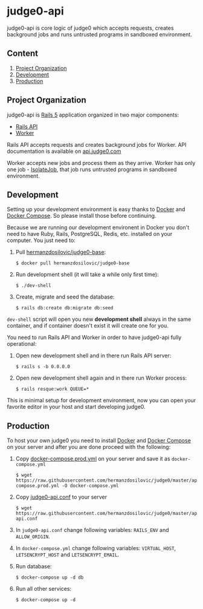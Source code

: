 # judge0-api

judge0-api is core logic of judge0 which accepts requests, creates background jobs and runs untrusted programs in sandboxed environment.

## Content

1. [Project Organization](#project-organization)
2. [Development](#development)
3. [Production](#production)

## Project Organization

judge0-api is [Rails 5](http://weblog.rubyonrails.org/2016/6/30/Rails-5-0-final/) application organized in two major components:

* [Rails API](https://github.com/rails-api/rails-api)
* [Worker](https://github.com/resque/resque)

Rails API accepts requests and creates background jobs for Worker. API documentation is available on [api.judge0.com](https://api.judge0.com)

Worker accepts new jobs and process them as they arrive. Worker has only one job - [IsolateJob](https://github.com/hermanzdosilovic/judge0/blob/master/api/app/jobs/isolate_job.rb), that job runs untrusted programs in sandboxed environment.

## Development

Setting up your development environment is easy thanks to [Docker](https://docs.docker.com/) and [Docker Compose](https://docs.docker.com/compose/). So please install those before continuing.

Because we are running our development environent in Docker you don't need to have Ruby, Rails, PostgreSQL, Redis, etc. installed on your computer. You just need to:

1. Pull [hermanzdosilovic/judge0-base](https://hub.docker.com/r/hermanzdosilovic/judge0-base/):
    ```
    $ docker pull hermanzdosilovic/judge0-base
    ```

2. Run development shell (it will take a while only first time):
    ```
    $ ./dev-shell
    ```
3. Create, migrate and seed the database:
    ```
    $ rails db:create db:migrate db:seed
    ```

`dev-shell` script will open you new **development shell** always in the same container, and if container doesn't exist it will create one for you.

You need to run Rails API and Worker in order to have judge0-api fully operational:

1. Open new development shell and in there run Rails API server:
    ```
    $ rails s -b 0.0.0.0
    ```

2. Open new development shell again and in there run Worker process:
    ```
    $ rails resque:work QUEUE=*
    ```

This is minimal setup for development environment, now you can open your favorite editor in your host and start developing judge0.

## Production

To host your own judge0 you need to install [Docker](https://docs.docker.com/) and [Docker Compose](https://docs.docker.com/compose/) on your server and after you are done proceed with the following:

1. Copy [docker-compose.prod.yml](https://github.com/hermanzdosilovic/judge0/blob/master/api/docker-compose.prod.yml) on your server and save it as `docker-compose.yml`
    ```
    $ wget https://raw.githubusercontent.com/hermanzdosilovic/judge0/master/api/docker-compose.prod.yml -O docker-compose.yml
    ```

2. Copy [judge0-api.conf](https://github.com/hermanzdosilovic/judge0/blob/master/api/judge0-api.conf) to your server
    ```
    $ wget https://raw.githubusercontent.com/hermanzdosilovic/judge0/master/api/judge0-api.conf 
    ```

3. In `judge0-api.conf` change following variables: `RAILS_ENV` and `ALLOW_ORIGIN`.
4. In `docker-compose.yml` change following variables: `VIRTUAL_HOST`, `LETSENCRYPT_HOST` and `LETSENCRYPT_EMAIL`.
5. Run database:
    ```
    $ docker-compose up -d db
    ```

6. Run all other services:
    ```
    $ docker-compose up -d
    ```
